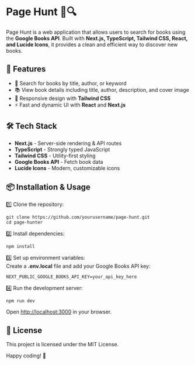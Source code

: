 # Page Hunt 📖🔍

Page Hunt is a web application that allows users to search for books using the **Google Books API**. Built with **Next.js, TypeScript, Tailwind CSS, React, and Lucide Icons**, it provides a clean and efficient way to discover new books.

## 🚀 Features

- 🔎 Search for books by title, author, or keyword
- 📚 View book details including title, author, description, and cover image
- 🎨 Responsive design with **Tailwind CSS**
- ⚡ Fast and dynamic UI with **React** and **Next.js**

## 🛠 Tech Stack

- **Next.js** - Server-side rendering & API routes
- **TypeScript** - Strongly typed JavaScript
- **Tailwind CSS** - Utility-first styling
- **Google Books API** - Fetch book data
- **Lucide Icons** - Modern, customizable icons

## 📦 Installation & Usage

1️⃣ Clone the repository:

```
git clone https://github.com/yourusername/page-hunt.git
cd page-hunter
```

2️⃣ Install dependencies:

```
npm install
```

3️⃣ Set up environment variables:  
Create a **.env.local** file and add your Google Books API key:

```
NEXT_PUBLIC_GOOGLE_BOOKS_API_KEY=your_api_key_here
```

4️⃣ Run the development server:

```
npm run dev
```

Open [http://localhost:3000](http://localhost:3000) in your browser.

## 📜 License

This project is licensed under the MIT License.

Happy coding! 🚀
